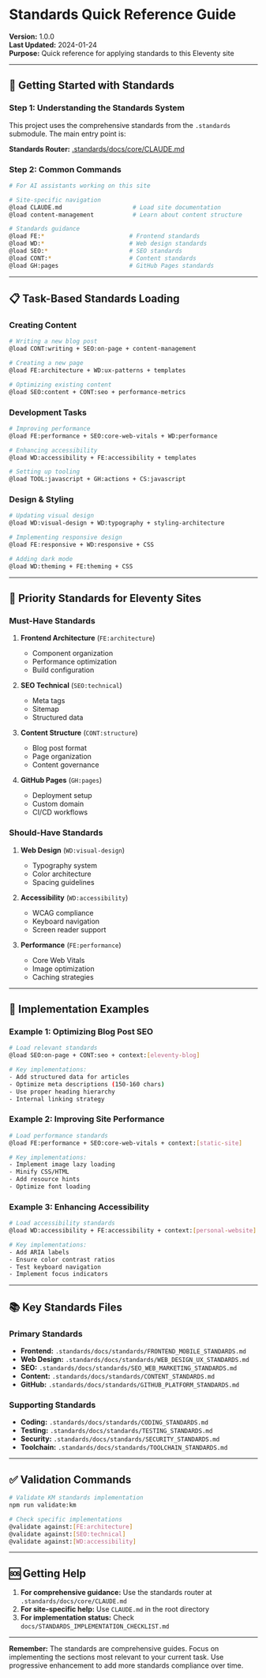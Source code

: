 # Standards Quick Reference Guide

**Version:** 1.0.0  
**Last Updated:** 2024-01-24  
**Purpose:** Quick reference for applying standards to this Eleventy site

---

## 🚀 Getting Started with Standards

### Step 1: Understanding the Standards System

This project uses the comprehensive standards from the `.standards` submodule. The main entry point is:

**Standards Router:** [.standards/docs/core/CLAUDE.md](.standards/docs/core/CLAUDE.md)

### Step 2: Common Commands

```bash
# For AI assistants working on this site

# Site-specific navigation
@load CLAUDE.md                    # Load site documentation
@load content-management           # Learn about content structure

# Standards guidance
@load FE:*                        # Frontend standards
@load WD:*                        # Web design standards  
@load SEO:*                       # SEO standards
@load CONT:*                      # Content standards
@load GH:pages                    # GitHub Pages standards
```

---

## 📋 Task-Based Standards Loading

### Creating Content

```bash
# Writing a new blog post
@load CONT:writing + SEO:on-page + content-management

# Creating a new page
@load FE:architecture + WD:ux-patterns + templates

# Optimizing existing content
@load SEO:content + CONT:seo + performance-metrics
```

### Development Tasks

```bash
# Improving performance
@load FE:performance + SEO:core-web-vitals + WD:performance

# Enhancing accessibility
@load WD:accessibility + FE:accessibility + templates

# Setting up tooling
@load TOOL:javascript + GH:actions + CS:javascript
```

### Design & Styling

```bash
# Updating visual design
@load WD:visual-design + WD:typography + styling-architecture

# Implementing responsive design
@load FE:responsive + WD:responsive + CSS

# Adding dark mode
@load WD:theming + FE:theming + CSS
```

---

## 🎯 Priority Standards for Eleventy Sites

### Must-Have Standards

1. **Frontend Architecture** (`FE:architecture`)
   - Component organization
   - Performance optimization
   - Build configuration

2. **SEO Technical** (`SEO:technical`)
   - Meta tags
   - Sitemap
   - Structured data

3. **Content Structure** (`CONT:structure`)
   - Blog post format
   - Page organization
   - Content governance

4. **GitHub Pages** (`GH:pages`)
   - Deployment setup
   - Custom domain
   - CI/CD workflows

### Should-Have Standards

1. **Web Design** (`WD:visual-design`)
   - Typography system
   - Color architecture
   - Spacing guidelines

2. **Accessibility** (`WD:accessibility`)
   - WCAG compliance
   - Keyboard navigation
   - Screen reader support

3. **Performance** (`FE:performance`)
   - Core Web Vitals
   - Image optimization
   - Caching strategies

---

## 🔧 Implementation Examples

### Example 1: Optimizing Blog Post SEO

```bash
# Load relevant standards
@load SEO:on-page + CONT:seo + context:[eleventy-blog]

# Key implementations:
- Add structured data for articles
- Optimize meta descriptions (150-160 chars)
- Use proper heading hierarchy
- Internal linking strategy
```

### Example 2: Improving Site Performance

```bash
# Load performance standards
@load FE:performance + SEO:core-web-vitals + context:[static-site]

# Key implementations:
- Implement image lazy loading
- Minify CSS/HTML
- Add resource hints
- Optimize font loading
```

### Example 3: Enhancing Accessibility

```bash
# Load accessibility standards
@load WD:accessibility + FE:accessibility + context:[personal-website]

# Key implementations:
- Add ARIA labels
- Ensure color contrast ratios
- Test keyboard navigation
- Implement focus indicators
```

---

## 📚 Key Standards Files

### Primary Standards
- **Frontend:** `.standards/docs/standards/FRONTEND_MOBILE_STANDARDS.md`
- **Web Design:** `.standards/docs/standards/WEB_DESIGN_UX_STANDARDS.md`
- **SEO:** `.standards/docs/standards/SEO_WEB_MARKETING_STANDARDS.md`
- **Content:** `.standards/docs/standards/CONTENT_STANDARDS.md`
- **GitHub:** `.standards/docs/standards/GITHUB_PLATFORM_STANDARDS.md`

### Supporting Standards
- **Coding:** `.standards/docs/standards/CODING_STANDARDS.md`
- **Testing:** `.standards/docs/standards/TESTING_STANDARDS.md`
- **Security:** `.standards/docs/standards/SECURITY_STANDARDS.md`
- **Toolchain:** `.standards/docs/standards/TOOLCHAIN_STANDARDS.md`

---

## ✅ Validation Commands

```bash
# Validate KM standards implementation
npm run validate:km

# Check specific implementations
@validate against:[FE:architecture]
@validate against:[SEO:technical]
@validate against:[WD:accessibility]
```

---

## 🆘 Getting Help

1. **For comprehensive guidance:** Use the standards router at `.standards/docs/core/CLAUDE.md`
2. **For site-specific help:** Use `CLAUDE.md` in the root directory
3. **For implementation status:** Check `docs/STANDARDS_IMPLEMENTATION_CHECKLIST.md`

---

**Remember:** The standards are comprehensive guides. Focus on implementing the sections most relevant to your current task. Use progressive enhancement to add more standards compliance over time.